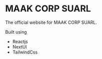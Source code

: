 # MAAK CORP SUARL

The official website for MAAK CORP SUARL.

Built using
- Reactjs
- NextUI
- TailwindCss